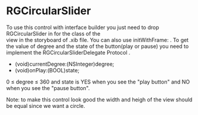 RGCircularSlider
==============
To use this control with interface builder you just need to drop RGCircularSlider in for the class of the  
view in the storyboard of .xib file. You can also use initWithFrame: . To get the value of degree and the
state of the button(play or pause) you need to implement the RGCircularSliderDelegate Protocol .

- (void)currentDegree:(NSInteger)degree;
- (void)onPlay:(BOOL)state;

0 ≤ degree ≤ 360
and state is YES when you see the "play button" and NO when you see the "pause button".

Note: to make this control look good the width and heigh of the view should be equal since 
we want a circle.

